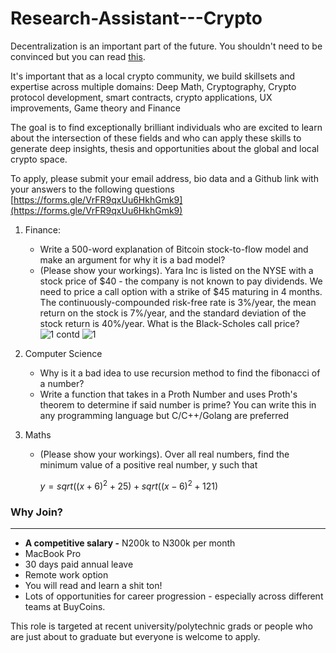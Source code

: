# Research-Assistant---Crypto
Decentralization is an important part of the future. You shouldn't need to be convinced but you can read [this](https://onezero.medium.com/why-decentralization-matters-5e3f79f7638e).  

It's important that as a local crypto community, we build skillsets and expertise across multiple domains: Deep Math, Cryptography, Crypto protocol development, smart contracts, crypto applications, UX improvements, Game theory and Finance 

The goal is to find exceptionally brilliant individuals who are excited to learn about the intersection of these fields and who can apply these skills to generate deep insights, thesis and opportunities about the global and local crypto space. 

To apply, please submit your email address, bio data and a Github link with your answers to the following questions [https://forms.gle/VrFR9qxUu6HkhGmk9](https://forms.gle/VrFR9qxUu6HkhGmk9) 

1. Finance: 
    - Write a 500-word explanation of Bitcoin stock-to-flow model and make an argument for why it is a bad model?
    - (Please show your workings). Yara Inc is listed on the NYSE with a stock price of $40 - the company is not known to pay dividends. We need to price a call option with a strike of $45 maturing in 4 months. The continuously-compounded risk-free rate is 3%/year, the mean return on the
    stock is 7%/year, and the standard deviation of the stock return is 40%/year. What is the Black-Scholes call price?
    ![1 contd](https://user-images.githubusercontent.com/16024317/93733675-32108680-fbce-11ea-90ca-6e024267283b.jpeg)
![1](https://user-images.githubusercontent.com/16024317/93733676-3341b380-fbce-11ea-9970-a00338265cb0.jpeg)
    
    
2. Computer Science
    - Why is it a bad idea to use recursion method to find the fibonacci of a number?
    - Write a function that takes in a Proth Number and uses Proth's theorem to determine if said number is prime? You can write this in any programming language but C/C++/Golang are preferred
3. Maths 
    - (Please show your workings). Over all real numbers, find the minimum value of a positive real number, y such that

        $y = sqrt((x+6)^2 + 25) + sqrt((x-6)^2 + 121)$

### Why Join?

---

- **A competitive salary -** N200k to N300k per month
- MacBook Pro
- 30 days paid annual leave
- Remote work option
- You will read and learn a shit ton!
- Lots of opportunities for career progression - especially across different teams at BuyCoins.

This role is targeted at recent university/polytechnic grads or people who are just about to graduate but everyone is welcome to apply.
